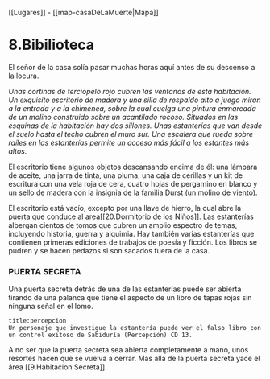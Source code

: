 [[Lugares]]  -  [[map-casaDeLaMuerte|Mapa]]

# 8.Bibilioteca

El señor de la casa solía pasar muchas horas aquí antes de su descenso a la locura. 

*Unas cortinas de terciopelo rojo cubren las ventanas de esta habitación. Un exquisito escritorio de madera  y una silla de respaldo alto a juego miran a la entrada y a la chimenea, sobre la cual cuelga una pintura enmarcada de un molino construido sobre un acantilado rocoso. Situados en las esquinas de la habitación hay dos sillones. Unas estanterías que van desde el suelo hasta el techo cubren el muro sur. Una escalera que rueda sobre raíles en las estanterías permite un acceso más fácil a los estantes más altos.*

El escritorio tiene algunos objetos descansando encima de él: una lámpara de aceite, una jarra de tinta, una pluma, una caja de cerillas y un kit de escritura con una vela roja de cera, cuatro hojas de pergamino en blanco y un sello de madera con la insignia de la familia Durst (un molino de viento).

El escritorio está vacío, excepto por una llave de hierro, la cual abre la puerta que conduce al area[[20.Dormitorio de los Niños]]. Las estanterías albergan cientos de tomos que cubren un amplio espectro de temas, incluyendo historia, guerra y alquimia. Hay también varias estanterías que contienen primeras ediciones de trabajos de poesía y ficción. Los libros se pudren y se hacen pedazos si son sacados fuera de la casa.

### PUERTA SECRETA
Una puerta secreta detrás de una de las estanterías puede ser abierta tirando de una palanca que tiene el aspecto de un libro de tapas rojas sin ninguna señal en el lomo. 
```ad-note
title:percepcion
Un personaje que investigue la estantería puede ver el falso libro con un control exitoso de Sabiduría (Percepción) CD 13.
```
A no ser que la puerta secreta sea abierta completamente a mano, unos resortes hacen que se vuelva a cerrar. Más allá de la puerta secreta yace el área [[9.Habitacion Secreta]].